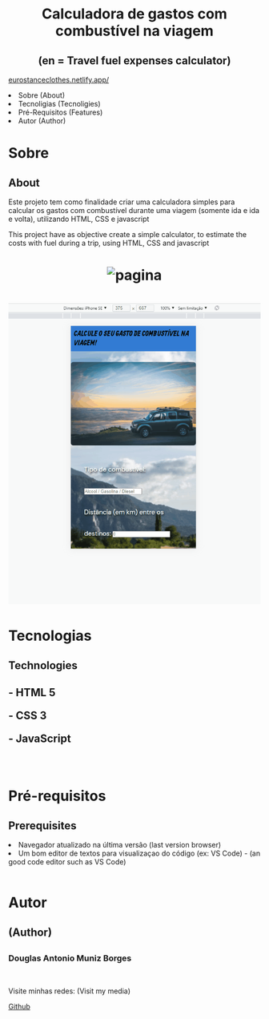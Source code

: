 <h1 align="center">Calculadora de gastos com combustível na viagem</h1>
<h2 align="center">(en = Travel fuel expenses calculator)</h2>
<div>
<a href="https://eurostanceclothes.netlify.app/" target="_blank" rel="noopener noreferrer">eurostanceclothes.netlify.app/</a>
  <p align="left">
    <li> Sobre (About)</li>
    <li>Tecnoligias (Tecnoligies)</li>
    <li>Pré-Requisitos (Features)</li>
    <li>Autor (Author)</li>
  </p>
</div>
<div>
<h1>Sobre</h1>
  <h2>About</h2>
    <p> Este projeto tem como finalidade criar uma calculadora simples para calcular os gastos com combustível durante uma viagem (somente ida e ida e volta), utilizando HTML, CSS e javascript</p>
    <p>This project have as objective create a simple calculator, to estimate the costs with fuel during a trip, using HTML, CSS and javascript</p>

<h1 align="center">
  <img src="./github/pageWorking.gif" alt=pagina title=pagina/>
</h1>
</div>
 
<div>
<h1 align="center">
  <img src="./github/mobileWorking.gif" alt=pagina title=pagina/>
</h1>
</div>
<h1>Tecnologias</h1>
<h2>Technologies<h2>

<p>- HTML 5</p>
<p>- CSS 3</p>
<p>- JavaScript</p>
<br>

<h1>Pré-requisitos</h1>
  <h2>Prerequisites</h2>
  <li>Navegador atualizado na última versão (last version browser)</li>
  <li>Um bom editor de textos para visualizaçao do código (ex: VS Code) - (an good code editor such as VS Code)</li><br>

<h1>Autor</h1>
  <h2>(Author)<h2>
  <h3>Douglas Antonio Muniz Borges</h3><br>
  <p>Visite minhas redes: (Visit my media)</p>
  <a href="https://github.com/douglasamb">Github